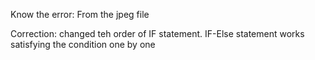 Know the error:
 From the jpeg file

Correction:
changed teh order of IF statement.
IF-Else statement works satisfying the condition one by one